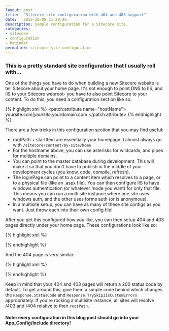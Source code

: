 ```yaml
---
layout: post
title:  "Sitecore site configuration with 404 and 403 support"
date:   2015-10-05 21:20:46
description: Sample configuration for a Sitecore site.
categories:
- sitecore
- configuration
- beginner
permalink: sitecore-site-configuration
---
```

### This is a pretty standard site configuration that I usually roll with...
One of the things you have to do when building a new Sitecore website is tell Sitecore about your home page.  It's not enough to point DNS to IIS, and IIS to your Sitecore webroot- you have to also point Sitecore to your content.  To do this, you need a configuration section like so:

{% highlight xml %}
<configuration xmlns:patch="http://www.sitecore.net/xmlconfig/">
  <sitecore>
    <sites>
      <site patch:before="site[@name='website']" 
        name="site_name" RequestedAuthnCtx="SITE_CTX" virtualFolder="/"
        physicalFolder="/" requireLogin="false"  loginPage="/path/to/login" 
        rootPath="/sitecore/content/my-site" startItem="/home" database="web"
        domain="extranet" allowDebug="true" cacheHtml="true" 
        htmlCacheSize="10MB" registryCacheSize="0" viewStateCacheSize="0"
        xslCacheSize="5MB" filteredItemsCacheSize="2MB"  enablePreview="true" 
        enableWebEdit="true" enableDebugger="true" disableClientData="false" 
      />
      <site name="site_name">
        <patch:attribute name="hostName">
          yoursite.com|*yoursite*.yourdomain.com
        </patch:attribute>
      </site>
    </sites>
  </sitecore>
</configuration>
{% endhighlight %}

There are a few tricks in this configuration section that you may find useful:

* rootPath + startItem are essentially your homepage.  I almost always go with `/sitecore/content/my-site/home`
* For the hostname above, you can use asterisks for wildcards, and pipes for multiple domains.
* You can point to the master database during development.  This will make it so that you don't have to publish in the middle of your development cycles (you know, code, compile, refresh).
* The loginPage can point to a content item which resolves to a page, or to a physical file (like an .aspx file).  You can then configure IIS to have windows authentication (or whatever mode you want) for only that file.  This means you can run a multi site instance where one site uses windows auth, and the other uses forms auth (or is anonymous).
* In a multisite setup, you can have as many of these site configs as you want.  Just throw each into their own config file!

After you get this configured how you like, you can then setup 404 and 403 pages directly under your home page.  These configurations look like so:

{% highlight xml %}
<?xml version="1.0" encoding="utf-8" ?>
<configuration xmlns:patch="http://www.sitecore.net/xmlconfig/">
  <sitecore>
    <settings>
      <setting name="NoAccessUrl" value="/403" />
    </settings>
  </sitecore>
</configuration>
{% endhighlight %}

And the 404 page is very similar:

{% highlight xml %}
<?xml version="1.0" encoding="utf-8" ?>
<configuration xmlns:patch="http://www.sitecore.net/xmlconfig/">
  <sitecore>
    <settings>
      <setting name="ItemNotFoundUrl" value="/404" />
      <setting name="LinkItemNotFoundUrl" value="/404" />
      <setting name="RequestErrors.UseServerSideRedirect" value="true" />
    </settings>
  </sitecore>
</configuration>
{% endhighlight %}

Keep in mind that your 404 and 403 pages will return a 200 status code by default.  To get around this, give them a simple code behind which changes the `Response.StatusCode` and `Response.TrySkipIisCustomErrors` appropriately.  If you're rocking a multisite instance, all sites will resolve /403 and /404 relative to their `rootPath`.

#### Note: every configuration in this blog post should go into your App_Config/Include directory!